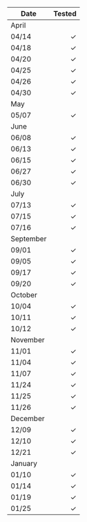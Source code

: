 | Date | Tested |
|---|---:|
| April |  |
| 04/14 | ✓ |
| 04/18 | ✓ |
| 04/20 | ✓ |
| 04/25 | ✓ |
| 04/26 | ✓ |
| 04/30 | ✓ |
| May |  |
| 05/07 | ✓ |
| June |  |
| 06/08 | ✓ |
| 06/13 | ✓ |
| 06/15 | ✓ |
| 06/27 | ✓ |
| 06/30 | ✓ |
| July |  |
| 07/13 | ✓ |
| 07/15 | ✓ |
| 07/16 | ✓ |
| September |  |
| 09/01 | ✓ |
| 09/05 | ✓ |
| 09/17 | ✓ |
| 09/20 | ✓ |
| October |  |
| 10/04 | ✓ |
| 10/11 | ✓ |
| 10/12 | ✓ |
| November |  |
| 11/01 | ✓ |
| 11/04 | ✓ |
| 11/07 | ✓ |
| 11/24 | ✓ |
| 11/25 | ✓ |
| 11/26 | ✓ |
| December |  |
| 12/09 | ✓ |
| 12/10 | ✓ |
| 12/21 | ✓ |
| January |  |
| 01/10 | ✓ |
| 01/14 | ✓ |
| 01/19 | ✓ |
| 01/25 | ✓ |
